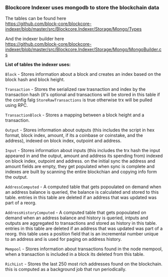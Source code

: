 ### Blockcore Indexer uses mongodb to store the blockchain data

The tables can be found here  
https://github.com/block-core/blockcore-indexer/blob/master/src/Blockcore.Indexer/Storage/Mongo/Types

And the indexer builder here  
https://github.com/block-core/blockcore-indexer/blob/master/src/Blockcore.Indexer/Storage/Mongo/MongoBuilder.cs

**List of tables the indexer uses:**

`Block` - Stores information about a block and creates an index based on the block hash and block height.  

`Transaction` - Stores the serialized raw trasnaction and index by the transaction hash (it's optional and transactions will be stored in this table if the config falg `StoreRawTransactions` is true otherwise trx will be pulled using RPC.  

`TransactionBlock` - Stores a mapping between a block height and a transaction.  

`Output` - Stores information about outputs (this includes the script in hex format, block index, amount, if its a coinbase or coinstake, and the address), indexed on block index, outpoint and address.

`Input` - Stores information about inputs (this includes the trx hash the input appeared in and the output, amount and address its spending from) indexed on block index, outpoint and address. on the initial sync the address and amount fields are empty, they get populated when sync is complete and indexes are built by scanning the entire blockchian and copying info form the output.

`AddressComputed` - A computed table that gets popoulated on demand when an address balance is queried, the balance is calculated and stored to this table. entries in this table are deleted if an address that was updated was part of a reorg.

`AddressHistoryComputed` -  A computed table that gets popoulated on demand when an address balance and history is queried, intputs and outputs are aggregated to transactions and stored as history in this table. entries in this table are deleted if an address that was updated was part of a reorg. this table uses a position field that is an incremental number unique to an address and is used for paging on address history. 

`Mempool` - Stores information about transactions found in the node mempool, when a transaction is included in a block its deleted from this table.

`RichList` - Stores the last 250 most rich addresses found on the blockchain. this is computed as a background job that run periodically.
